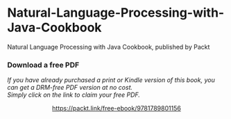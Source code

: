 # Natural-Language-Processing-with-Java-Cookbook
Natural Language Processing with Java Cookbook, published by Packt
### Download a free PDF

 <i>If you have already purchased a print or Kindle version of this book, you can get a DRM-free PDF version at no cost.<br>Simply click on the link to claim your free PDF.</i>
<p align="center"> <a href="https://packt.link/free-ebook/9781789801156">https://packt.link/free-ebook/9781789801156 </a> </p>